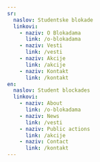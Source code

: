 ```yaml
---
sr:
  naslov: Studentske blokade
  linkovi:
    - naziv: O Blokadama
      link: /o-blokadama
    - naziv: Vesti
      link: /vesti
    - naziv: Akcije
      link: /akcije
    - naziv: Kontakt
      link: /kontakt
en:
  naslov: Student blockades
  linkovi:
    - naziv: About
      link: /o-blokadama
    - naziv: News
      link: /vesti
    - naziv: Public actions
      link: /akcije
    - naziv: Contact
      link: /kontakt
---
```


